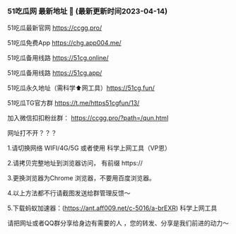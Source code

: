 ### 51吃瓜网 最新地址 👋 (最新更新时间2023-04-14)

51吃瓜最新官网 https://ccgg.pro/ 

51吃瓜免费App  https://chg.app004.me/

51吃瓜备用线路 https://51cg.online/

51吃瓜备用线路 https://51cg.app/

51吃瓜永久地址（需科学⬆️网工具）https://51cg.fun/

51吃瓜TG官方群 https://t.me/https51cgfun/13/

加入微信扣扣粉丝群： https://ccgg.pro/?path=/qun.html



网址打不开？？？

1.请切换网络 WIFI/4G/5G 或者使用 科学上网工具（VP恩）

2.请拷贝完整地址到浏览器访问， 有前缀 https:// 

3.更换浏览器为Chrome 浏览器，不要用百度浏览器。

4.以上方法都不行请截图发送给群管理反馈～

5.下载蚂蚁加速器：(https://ant.aff009.net/c-5016/a-brEXR)  科学上网工具


请把网址或者QQ群分享给身边有需要的人 ，您的转发、分享是我们前进的动力～


<!--
**51chigua/51chigua** is a ✨ _special_ ✨ repository because its `README.md` (this file) appears on your GitHub profile.

Here are some ideas to get you started:

- 🔭 I’m currently working on ...
- 🌱 I’m currently learning ...
- 👯 I’m looking to collaborate on ...
- 🤔 I’m looking for help with ...
- 💬 Ask me about ...
- 📫 How to reach me: ...
- 😄 Pronouns: ...
- ⚡ Fun fact: ...
-->
